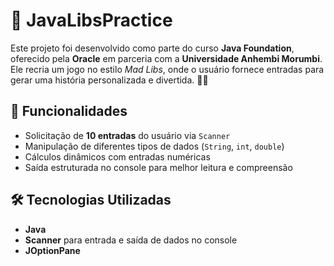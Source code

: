 # 📝 JavaLibsPractice

Este projeto foi desenvolvido como parte do curso **Java Foundation**, oferecido pela **Oracle** em parceria com a **Universidade Anhembi Morumbi**. Ele recria um jogo no estilo *Mad Libs*, onde o usuário fornece entradas para gerar uma história personalizada e divertida. 📖✨

## 🚀 Funcionalidades
- Solicitação de **10 entradas** do usuário via `Scanner`
- Manipulação de diferentes tipos de dados (`String`, `int`, `double`)
- Cálculos dinâmicos com entradas numéricas
- Saída estruturada no console para melhor leitura e compreensão

## 🛠️ Tecnologias Utilizadas
- **Java**
- **Scanner** para entrada e saída de dados no console
- **JOptionPane**

